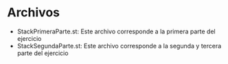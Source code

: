 # Archivos

* StackPrimeraParte.st: Este archivo corresponde a la primera parte del ejercicio
* StackSegundaParte.st: Este archivo corresponde a la segunda y tercera parte del ejercicio

